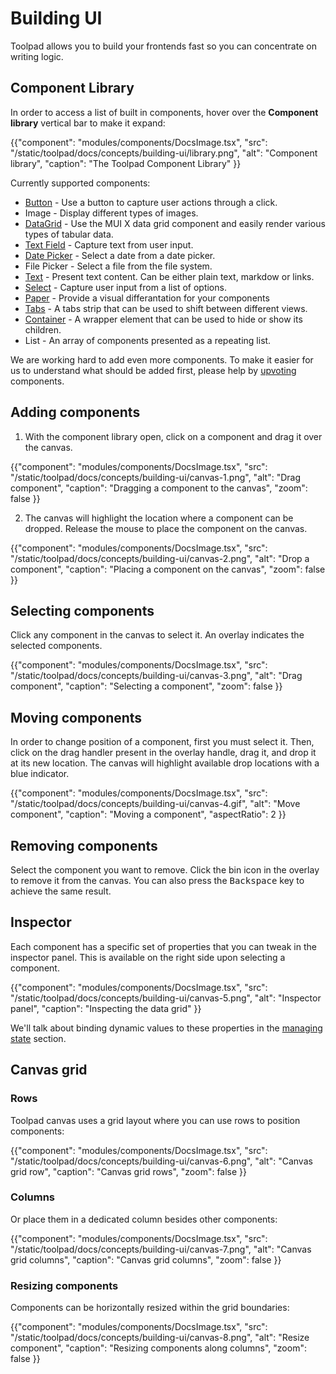 # Building UI

<p class="description">Toolpad allows you to build your frontends fast so you can concentrate on writing logic.</p>

## Component Library

In order to access a list of built in components, hover over the **Component library** vertical bar to make it expand:

{{"component": "modules/components/DocsImage.tsx", "src": "/static/toolpad/docs/concepts/building-ui/library.png", "alt": "Component library", "caption": "The Toolpad Component Library"  }}

Currently supported components:

- [Button](https://mui.com/material-ui/react-button/) - Use a button to capture user actions through a click.
- Image - Display different types of images.
- [DataGrid](https://mui.com/x/react-data-grid/) - Use the MUI X data grid component and easily render various types of tabular data.
- [Text Field](https://mui.com/material-ui/react-text-field/) - Capture text from user input.
- [Date Picker](https://mui.com/x/react-date-pickers/date-picker/) - Select a date from a date picker.
- File Picker - Select a file from the file system.
- [Text](https://mui.com/material-ui/react-typography/) - Present text content. Can be either plain text, markdow or links.
- [Select](https://mui.com/material-ui/react-select/) - Capture user input from a list of options.
- [Paper](https://mui.com/material-ui/react-paper/) - Provide a visual differantation for your components
- [Tabs](https://mui.com/material-ui/react-tabs/) - A tabs strip that can be used to shift between different views.
- [Container](https://mui.com/material-ui/react-container/) - A wrapper element that can be used to hide or show its children.
- List - An array of components presented as a repeating list.

We are working hard to add even more components. To make it easier for us to understand what should be added first, please help by [upvoting](https://github.com/mui/mui-toolpad/labels/waiting%20for%20%F0%9F%91%8D) components.

## Adding components

1. With the component library open, click on a component and drag it over the canvas.

{{"component": "modules/components/DocsImage.tsx", "src": "/static/toolpad/docs/concepts/building-ui/canvas-1.png", "alt": "Drag component", "caption": "Dragging a component to the canvas", "zoom": false  }}

2. The canvas will highlight the location where a component can be dropped. Release the mouse to place the component on the canvas.

{{"component": "modules/components/DocsImage.tsx", "src": "/static/toolpad/docs/concepts/building-ui/canvas-2.png", "alt": "Drop a component", "caption": "Placing a component on the canvas", "zoom": false  }}

## Selecting components

Click any component in the canvas to select it. An overlay indicates the selected components.

{{"component": "modules/components/DocsImage.tsx", "src": "/static/toolpad/docs/concepts/building-ui/canvas-3.png", "alt": "Drag component", "caption": "Selecting a component", "zoom": false  }}

## Moving components

In order to change position of a component, first you must select it. Then, click on the drag handler present in the overlay handle, drag it, and drop it at its new location. The canvas will highlight available drop locations with a blue indicator.

{{"component": "modules/components/DocsImage.tsx", "src": "/static/toolpad/docs/concepts/building-ui/canvas-4.gif", "alt": "Move component", "caption": "Moving a component", "aspectRatio": 2 }}

## Removing components

Select the component you want to remove. Click the bin icon in the overlay to remove it from the canvas. You can also press the <kbd class="key">Backspace</kbd> key to achieve the same result.

## Inspector

Each component has a specific set of properties that you can tweak in the inspector panel. This is available on the right side upon selecting a component.

{{"component": "modules/components/DocsImage.tsx", "src": "/static/toolpad/docs/concepts/building-ui/canvas-5.png", "alt": "Inspector panel", "caption": "Inspecting the data grid" }}

We'll talk about binding dynamic values to these properties in the [managing state](/toolpad/concepts/managing-state/) section.

## Canvas grid

### Rows

Toolpad canvas uses a grid layout where you can use rows to position components:

{{"component": "modules/components/DocsImage.tsx", "src": "/static/toolpad/docs/concepts/building-ui/canvas-6.png", "alt": "Canvas grid row", "caption": "Canvas grid rows", "zoom": false }}

### Columns

Or place them in a dedicated column besides other components:

{{"component": "modules/components/DocsImage.tsx", "src": "/static/toolpad/docs/concepts/building-ui/canvas-7.png", "alt": "Canvas grid columns", "caption": "Canvas grid columns", "zoom": false }}

### Resizing components

Components can be horizontally resized within the grid boundaries:

{{"component": "modules/components/DocsImage.tsx", "src": "/static/toolpad/docs/concepts/building-ui/canvas-8.png", "alt": "Resize component", "caption": "Resizing components along columns", "zoom": false }}
